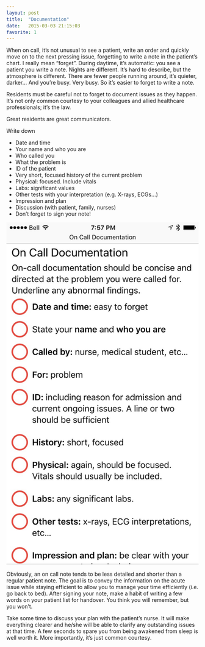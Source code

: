 ```yaml
---
layout: post
title:  "Documentation"
date:   2015-03-03 21:15:03
favorite: 1
---
```


When on call, it’s not unusual to see a patient, write an order and quickly move on to the next pressing issue, forgetting to write a note in the patient’s chart.<!--more--> I really mean “forget”. During daytime, it’s automatic: you see a patient you write a note. Nights are different. It’s hard to describe, but the atmosphere is different. There are fewer people running around, it’s quieter, darker… And you’re busy. Very busy. So it’s easier to forget to write a note.

Residents must be careful not to forget to document issues as they happen. It’s not only common courtesy to your colleagues and allied healthcare professionals; it’s the law.

Great residents are great communicators.

Write down

- Date and time
- Your name and who you are
- Who called you
- What the problem is
- ID of the patient
- Very short, focused history of the current problem
- Physical: focused. Include vitals
- Labs: significant values
- Other tests with your interpretation (e.g. X-rays, ECGs…)
- Impression and plan
- Discussion (with patient, family, nurses)
- Don’t forget to sign your note!

![On Call Documentation](../images/blog/documentation.jpg)

Obviously, an on call note tends to be less detailed and shorter than a regular patient note. The goal is to convey the information on the acute issue while staying efficient to allow you to manage your time efficiently (i.e. go back to bed). After signing your note, make a habit of writing a few words on your patient list for handover. You think you will remember, but you won’t.

Take some time to discuss your plan with the patient’s nurse. It will make everything clearer and he/she will be able to clarify any outstanding issues at that time. A few seconds to spare you from being awakened from sleep is well worth it. More importantly, it’s just common courtesy.
